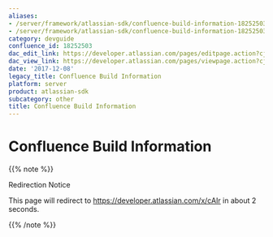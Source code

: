 ```yaml
---
aliases:
- /server/framework/atlassian-sdk/confluence-build-information-18252503.html
- /server/framework/atlassian-sdk/confluence-build-information-18252503.md
category: devguide
confluence_id: 18252503
dac_edit_link: https://developer.atlassian.com/pages/editpage.action?cjm=wozere&pageId=18252503
dac_view_link: https://developer.atlassian.com/pages/viewpage.action?cjm=wozere&pageId=18252503
date: '2017-12-08'
legacy_title: Confluence Build Information
platform: server
product: atlassian-sdk
subcategory: other
title: Confluence Build Information
---
```

# Confluence Build Information

{{% note %}}

Redirection Notice

This page will redirect to <https://developer.atlassian.com/x/cAIr> in about 2 seconds.

{{% /note %}}
